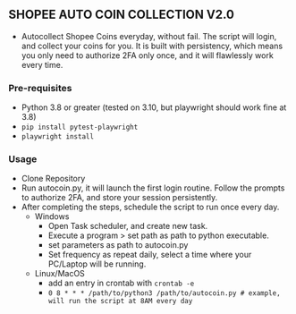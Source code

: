## SHOPEE AUTO COIN COLLECTION V2.0

* Autocollect Shopee Coins everyday, without fail. The script will login, and collect your coins for you. It is built with persistency, which means you only need to authorize 2FA only once, and it will flawlessly work every time.

### Pre-requisites
- Python 3.8 or greater (tested on 3.10, but playwright should work fine at 3.8)
- `pip install pytest-playwright`
- `playwright install`

### Usage
- Clone Repository
- Run autocoin.py, it will launch the first login routine. Follow the prompts to authorize 2FA, and store your session persistently.
- After completing the steps, schedule the script to run once every day.
  - Windows
    - Open Task scheduler, and create new task.
    - Execute a program > set path as path to python executable.
    - set parameters as path to autocoin.py
    - Set frequency as repeat daily, select a time where your PC/Laptop will be running.
  - Linux/MacOS
    - add an entry in crontab with `crontab -e`
    - `0 8 * * * /path/to/python3 /path/to/autocoin.py # example, will run the script at 8AM every day`
